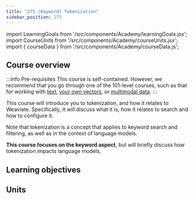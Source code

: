 ```yaml
---
title: "275 (Keyword) Tokenization"
sidebar_position: 275
---
```


import LearningGoals from '/src/components/Academy/learningGoals.jsx';
import CourseUnits from '/src/components/Academy/courseUnits.jsx';
import { courseData } from '/src/components/Academy/courseData.js';

## <i class="fa-solid fa-chalkboard-user"></i> Course overview

:::info Pre-requisites
This course is self-contained. However, we recommend that you go through one of the 101-level courses, such as that for working with [text](../starter_text_data/index.md), [your own vectors](../starter_custom_vectors/index.md), or [multimodal data](../starter_multimodal_data/index.md).
:::

This course will introduce you to tokenization, and how it relates to Weaviate. Specifically, it will discuss what it is, how it relates to search and how to configure it.

Note that tokenization is a concept that applies to keyword search and filtering, as well as in the context of language models.

**This course focuses on the keyword aspect**, but will briefly discuss how tokenization impacts language models.

## <i class="fa-solid fa-chalkboard-user"></i> Learning objectives

<LearningGoals courseName="tokenization"/>

## <i class="fa-solid fa-book-open-reader"></i> Units

<CourseUnits courseData={courseData} courseName="tokenization" />
